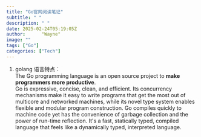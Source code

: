 ```yaml
---
title: "Go官网阅读笔记"
subtitle: " "
description: " "
date: 2025-02-24T05:19:05Z
author:      "Wayne"
image: ""
tags: ["Go"]
categories: ["Tech"]
---
```


1. golang 语言特点：  
   The Go programming language is an open source project to **make programmers more productive**.  
   Go is expressive, concise, clean, and efficient. Its concurrency mechanisms make it easy to write programs that get the most out of multicore and networked machines, while its novel type system enables flexible and modular program construction. Go compiles quickly to machine code yet has the convenience of garbage collection and the power of run-time reflection. It's a fast, statically typed, compiled language that feels like a dynamically typed, interpreted language.
